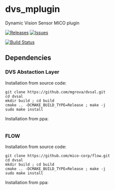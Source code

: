 # dvs_mplugin
Dynamic Vision Sensor MICO plugin

[![Releases](https://img.shields.io/github/release/mico-corp/dvs_mplugin.svg)](https://github.com/mico-corp/dvs_mplugin/releases)  [![Issues](https://img.shields.io/github/issues/mico-corp/dvs_mplugin.svg)](https://github.com/mico-corp/dvs_mplugin/issues)

[![Build Status](https://travis-ci.com/mico-corp/dvs_mplugin.svg?branch=master)](https://travis-ci.com/mico-corp/dvs_mplugin)

## Dependencies

### DVS Abstaction Layer

Installation from source code: 

```
git clone https://github.com/mgrova/dvsal.git
cd dvsal
mkdir build ; cd build
cmake .. -DCMAKE_BUILD_TYPE=Release ; make -j
sudo make install
```

Installation from ppa:

```

```

### FLOW

Installation from source code: 

```
git clone https://github.com/mico-corp/flow.git
cd dvsal
mkdir build ; cd build
cmake .. -DCMAKE_BUILD_TYPE=Release ; make -j
sudo make install
```

Installation from ppa:

```

```